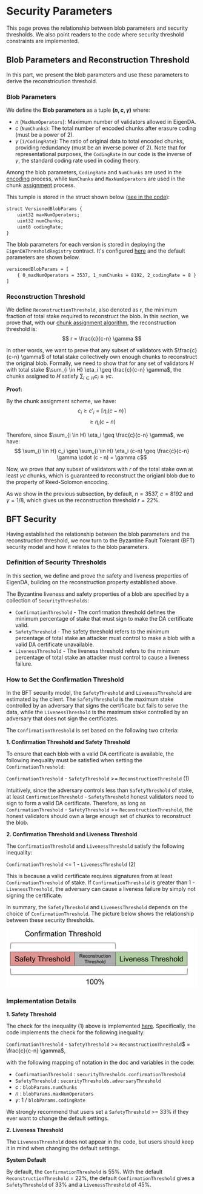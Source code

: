 # Security Parameters

This page proves the relationship between blob parameters and security thresholds. 
We also point readers to the code where security threshold constraints are implemented.

## Blob Parameters and Reconstruction Threshold

In this part, we present the blob parameters and use these parameters to derive the reconstricution threshold.

### Blob Parameters

We define the **Blob parameters** as a tuple **$(n, c, \gamma)$** where:


- $n$ (`MaxNumOperators`): Maximum number of validators allowed in EigenDA.  
- $c$ (`NumChunks`): The total number of encoded chunks after erasure coding (must be a power of 2).  
- $\gamma$ (`1/CodingRate`): The ratio of original data to total encoded chunks, providing redundancy (must be an inverse power of 2). Note that for representational purposes, the `CodingRate` in our code is the inverse of  $\gamma$, the standard coding rate used in coding theory.

Among the blob parameters, `CodingRate` and `NumChunks` are used in the [encoding](./encoding.md) process, while `NumChunks` and `MaxNumOperators` are used in the chunk [assignment](./assignment.md) process.

This tumple is stored in the struct shown below ([see in the code](https://github.com/Layr-Labs/eigenda/blob/d8090af76ed69920983bb3781399a91d84d20d10/contracts/src/core/libraries/v1/EigenDATypesV1.sol#L7)):

```solidity
struct VersionedBlobParams {
    uint32 maxNumOperators;
    uint32 numChunks;
    uint8 codingRate;
}
```
The blob parameters for each version is stored in deploying the `EigenDAThresholdRegistry` contract.
It's configured [here](https://github.com/Layr-Labs/eigenda/blob/556dc34fcd4774b683cbc78590bccee66a096b42/contracts/script/deploy/eigenda/mainnet.beta.config.toml#L69) and the default parameters are shown below.
```
versionedBlobParams = [
    { 0_maxNumOperators = 3537, 1_numChunks = 8192, 2_codingRate = 8 }
]
```

### Reconstruction Threshold

We define `ReconstructionThreshold`, also denoted as $r$, the minimum fraction of total stake required to reconstruct the blob. 
In this section, we prove that, with our [chunk assignment algorithm](./assignment.md), the reconstruction threshold is:
$$
r = \frac{c}{c-n} \gamma 
$$

In other words, we want to prove that any subset of validators with $\frac{c}{c-n} \gamma$ of total stake collectively own enough chunks to reconstruct the original blob. 
Formally, we need to show that for any set of validators $H$ with total stake $\sum_{i \in H} \eta_i \geq \frac{c}{c-n} \gamma$, the chunks assigned to $H$ satisfy $\sum_{i \in H} c_i \geq \gamma c$. 

**Proof:**

By the chunk assignment scheme, we have:
$$c_i \geq c'_i = \lceil \eta_i(c - n) \rceil $$
$$\geq \eta_i(c - n)$$

Therefore, since $\sum_{i \in H} \eta_i \geq \frac{c}{c-n} \gamma$, we have:
$$ \sum_{i \in H} c_i \geq \sum_{i \in H} \eta_i (c-n) \geq \frac{c}{c-n} \gamma \cdot (c - n) = \gamma c$$

Now, we prove that any subset of validators with $r$ of the total stake own at least $\gamma c$ chunks, which is guaranteed to reconstruct the origianl blob due to the property of Reed-Solomon encoding.

As we show in the previous subsection, by default, $n = 3537$, $c = 8192$ and $\gamma = 1/8$, which gives us the reconstruction threshold $r = 22\%$.

## BFT Security

Having established the relationship between the blob parameters and the reconstruction threshold, we now turn to the Byzantine Fault Tolerant (BFT) security model and how it relates to the blob parameters. 
### Definition of Security Thresholds
In this section, we define and prove the safety and liveness properties of EigenDA, building on the reconstruction property established above.

The Byzantine liveness and safety properties of a blob are specified by a collection of `SecurityThresholds`:

- `ConfirmationThreshold` - The confirmation threshold defines the minimum percentage of stake that must sign to make the DA certificate valid.
- `SafetyThreshold` - The safety threshold refers to the minimum percentage of total stake an attacker must control to make a blob with a valid DA certificate unavailable.
- `LivenessThreshold` - The liveness threshold refers to the minimum percentage of total stake an attacker must control to cause a liveness failure.

### How to Set the Confirmation Threshold

In the BFT security model, the `SafetyThreshold` and `LivenessThreshold` are estimated by the client. The `SafetyThreshold` is the maximum stake controlled by an adversary that signs the certificate but fails to serve the data, while the `LivenessThreshold` is the maximum stake controlled by an adversary that does not sign the certificates.

The `ConfirmationThreshold` is set based on the following two criteria:

**1. Confirmation Threshold and Safety Threshold**

To ensure that each blob with a valid DA certificate is available, the following inequality must be satisfied when setting the `ConfirmationThreshold`: 

`ConfirmationThreshold` - `SafetyThreshold` >= `ReconstructionThreshold` (1)

Intuitively, since the adversary controls less than `SafetyThreshold` of stake, at least `ConfirmationThreshold` - `SafetyThreshold` honest validators need to sign to form a valid DA certificate. 
Therefore, as long as `ConfirmationThreshold` - `SafetyThreshold` >= `ReconstructionThreshold`, the honest validators should own a large enough set of chunks to reconstruct the blob.

**2. Confirmation Threshold and Liveness Threshold**

The `ConfirmationThreshold` and `LivenessThreshold` satisfy the following inequality:

`ConfirmationThreshold` <= 1 - `LivenessThreshold` (2)

This is because a valid certificate requires signatures from at least `ConfirmationThreshold` of stake. If `ConfirmationThreshold` is greater than 1 - `LivenessThreshold`, the adversary can cause a liveness failure by simply not signing the certificate.

In summary, the `SafetyThreshold` and `LivenessThreshold` depends on the choice of `ConfirmationThreshold`. The picture below shows the relationship between these security thresholds.

![image](../../assets/security_thresholds.png)

### Implementation Details

**1. Safety Threshold**

The check for the inequality (1) above is implemented [here](https://github.com/Layr-Labs/eigenda/blob/6cd192ecbe5f0abfe73fc08df306cf00e32ef010/contracts/src/integrations/cert/libraries/EigenDACertVerificationLib.sol#L188).
Specifically, the code implements the check for the following inequality:

`ConfirmationThreshold` - `SafetyThreshold` >=  `ReconstructionThreshold`$ = \frac{c}{c-n} \gamma$,

with the following mapping of notation in the doc and variables in the code:

- `ConfirmationThreshold` : `securityThresholds.confirmationThreshold`
- `SafetyThreshold` : `securityThresholds.adversaryThreshold`
- $c$ : `blobParams.numChunks`
- $n$ : `blobParams.maxNumOperators`
- $\gamma$: 1 / `blobParams.codingRate`

We strongly recommend that users set a `SafetyThreshold` >= 33% if they ever want to change the default settings.

**2. Liveness Threshold**

The `LivenessThreshold` does not appear in the code, but users should keep it in mind when changing the default settings. 

**System Default**

By default, the `ConfirmationThreshold` is 55%. With the default `ReconstructionThreshold` = 22%, the default  `ConfirmationThreshold` gives a `SafetyThreshold` of 33% and a `LivenessThreshold` of 45%. 